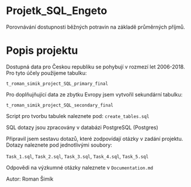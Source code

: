 # Projetk_SQL_Engeto
Porovnávání dostupnosti běžných potravin na základě průměrných příjmů.

# Popis projektu
Dostupná data pro Českou republiku se pohybují v rozmezí let 2006-2018. Pro tyto účely použijeme tabulku:
```commandline
t_roman_simik_project_SQL_primary_final
```
Pro doplňujňující data ze zbytku Evropy jsem vytvořil sekundární tabulku:
```commandline
t_roman_simik_project_SQL_secondary_final
```
Script pro tvorbu tabulek naleznete pod: `create_tables.sql`

SQL dotazy jsou zpracovány v databázi PostgreSQL (Postgres)

Připravil jsem sestavu dotazů, které zodpovídají otázky v zadání projektu. Dotazy naleznete pod jednotlivými soubory:

`Task_1.sql`, `Task_2.sql`, `Task_3.sql`, `Task_4.sql`, `Task_5.sql`

Odpovědi na výzkumné otázky naleznete v `Documentation.md`

Autor: Roman Šimík 
